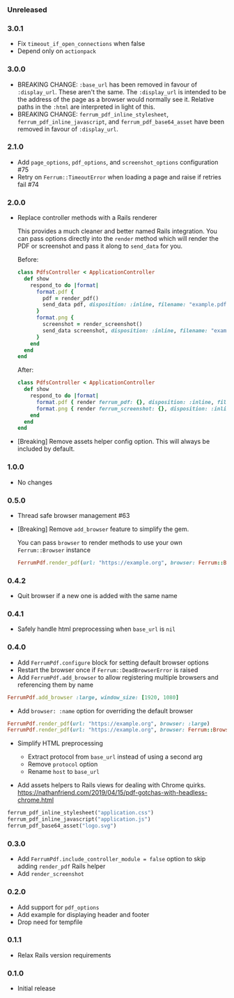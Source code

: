 ### Unreleased

### 3.0.1

* Fix `timeout_if_open_connections` when false
* Depend only on `actionpack`

### 3.0.0

* BREAKING CHANGE: `:base_url` has been removed in favour of `:display_url`. These aren't the same. The `:display_url` is intended to be the address of the page as a browser would normally see it. Relative paths in the `:html` are interpreted in light of this.
* BREAKING CHANGE: `ferrum_pdf_inline_stylesheet`, `ferrum_pdf_inline_javascript`, and `ferrum_pdf_base64_asset` have been removed in favour of `:display_url`.

### 2.1.0

* Add `page_options`, `pdf_options`, and `screenshot_options` configuration #75
* Retry on `Ferrum::TimeoutError` when loading a page and raise if retries fail #74

### 2.0.0

* Replace controller methods with a Rails renderer

  This provides a much cleaner and better named Rails integration. You can pass options directly into the `render` method which will render the PDF or screenshot and pass it along to `send_data` for you.

  Before:

  ```ruby
  class PdfsController < ApplicationController
    def show
      respond_to do |format|
        format.pdf {
          pdf = render_pdf()
          send_data pdf, disposition: :inline, filename: "example.pdf"
        }
        format.png {
          screenshot = render_screenshot()
          send_data screenshot, disposition: :inline, filename: "example.png"
        }
      end
    end
  end
  ```

  After:

  ```ruby
  class PdfsController < ApplicationController
    def show
      respond_to do |format|
        format.pdf { render ferrum_pdf: {}, disposition: :inline, filename: "example.pdf" }
        format.png { render ferrum_screenshot: {}, disposition: :inline, filename: "example.png" }
      end
    end
  end
  ```

* [Breaking] Remove assets helper config option. This will always be included by default.

### 1.0.0

* No changes

### 0.5.0

* Thread safe browser management #63
* [Breaking] Remove `add_browser` feature to simplify the gem.

  You can pass `browser` to render methods to use your own `Ferrum::Browser` instance

  ```ruby
  FerrumPdf.render_pdf(url: "https://example.org", browser: Ferrum::Browser.new)
  ```

### 0.4.2

* Quit browser if a new one is added with the same name

### 0.4.1

* Safely handle html preprocessing when `base_url` is `nil`

### 0.4.0

* Add `FerrumPdf.configure` block for setting default browser options
* Restart the browser once if `Ferrum::DeadBrowserError` is raised
* Add `FerrumPdf.add_browser` to allow registering multiple browsers and referencing them by name

```ruby
FerrumPdf.add_browser :large, window_size: [1920, 1080]
```

* Add `browser: :name` option for overriding the default browser

```ruby
FerrumPdf.render_pdf(url: "https://example.org", browser: :large)
FerrumPdf.render_pdf(url: "https://example.org", browser: Ferrum::Browser.new)
```

* Simplify HTML preprocessing
  * Extract protocol from `base_url` instead of using a second arg
  * Remove `protocol` option
  * Rename `host` to `base_url`

* Add assets helpers to Rails views for dealing with Chrome quirks.
  https://nathanfriend.com/2019/04/15/pdf-gotchas-with-headless-chrome.html

```ruby
ferrum_pdf_inline_stylesheet("application.css")
ferrum_pdf_inline_javascript("application.js")
ferrum_pdf_base64_asset("logo.svg")
```

### 0.3.0

* Add `FerrumPdf.include_controller_module = false` option to skip adding `render_pdf` Rails helper
* Add `render_screenshot`

### 0.2.0

* Add support for `pdf_options`
* Add example for displaying header and footer
* Drop need for tempfile

### 0.1.1

* Relax Rails version requirements

### 0.1.0

* Initial release
